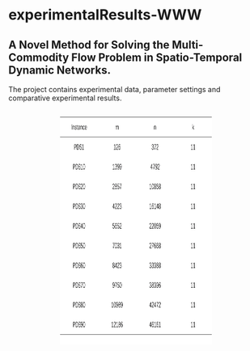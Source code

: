 # experimentalResults-WWW
## A Novel Method for Solving the Multi-Commodity Flow Problem in Spatio-Temporal Dynamic Networks. 
The project contains experimental data, parameter settings and comparative experimental results.
##
<div align=center><img src="https://github.com/fanhuilong110/experimentalResults-WWW/blob/main/dataset.png" width="300" height="450" /></div>
